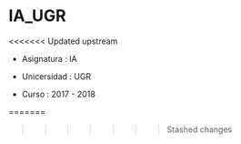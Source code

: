# IA_UGR
<<<<<<< Updated upstream
* Asignatura : IA

* Unicersidad : UGR

* Curso : 2017 - 2018


=======
>>>>>>> Stashed changes
